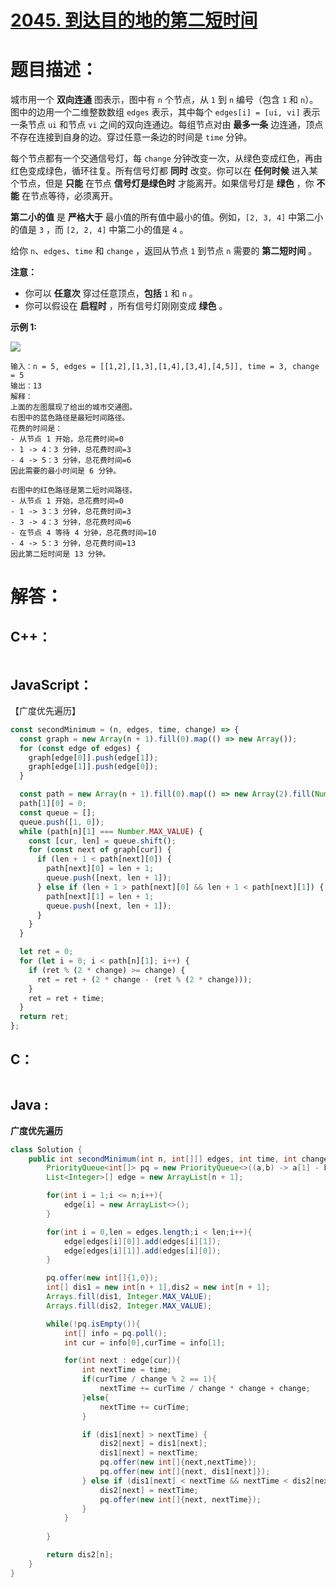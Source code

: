 # [2045. 到达目的地的第二短时间](https://leetcode-cn.com/problems/second-minimum-time-to-reach-destination/)

# 题目描述：

城市用一个 **双向连通** 图表示，图中有 `n` 个节点，从 `1` 到 `n` 编号（包含 `1` 和 `n`）。图中的边用一个二维整数数组 `edges` 表示，其中每个 `edges[i] = [ui, vi]` 表示一条节点 `ui` 和节点 `vi` 之间的双向连通边。每组节点对由 **最多一条** 边连通，顶点不存在连接到自身的边。穿过任意一条边的时间是 `time` 分钟。

每个节点都有一个交通信号灯，每 `change` 分钟改变一次，从绿色变成红色，再由红色变成绿色，循环往复。所有信号灯都 **同时** 改变。你可以在 **任何时候** 进入某个节点，但是 **只能** 在节点 **信号灯是绿色时** 才能离开。如果信号灯是 **绿色** ，你 **不能** 在节点等待，必须离开。

**第二小的值** 是 **严格大于** 最小值的所有值中最小的值。例如，`[2, 3, 4]` 中第二小的值是 `3` ，而 `[2, 2, 4]` 中第二小的值是 `4` 。

给你 `n`、`edges`、`time` 和 `change` ，返回从节点 `1` 到节点 `n` 需要的 **第二短时间** 。

**注意：**

- 你可以 **任意次** 穿过任意顶点，**包括** `1` 和 `n` 。
- 你可以假设在 **启程时** ，所有信号灯刚刚变成 **绿色** 。



**示例 1:**

![](https://assets.leetcode.com/uploads/2021/09/29/e1.png)

```
输入：n = 5, edges = [[1,2],[1,3],[1,4],[3,4],[4,5]], time = 3, change = 5
输出：13
解释：
上面的左图展现了给出的城市交通图。
右图中的蓝色路径是最短时间路径。
花费的时间是：
- 从节点 1 开始，总花费时间=0
- 1 -> 4：3 分钟，总花费时间=3
- 4 -> 5：3 分钟，总花费时间=6
因此需要的最小时间是 6 分钟。

右图中的红色路径是第二短时间路径。
- 从节点 1 开始，总花费时间=0
- 1 -> 3：3 分钟，总花费时间=3
- 3 -> 4：3 分钟，总花费时间=6
- 在节点 4 等待 4 分钟，总花费时间=10
- 4 -> 5：3 分钟，总花费时间=13
因此第二短时间是 13 分钟。
```



# 解答：

## C++：

```cpp

```

## JavaScript：

【广度优先遍历】

```javascript
const secondMinimum = (n, edges, time, change) => {
  const graph = new Array(n + 1).fill(0).map(() => new Array());
  for (const edge of edges) {
    graph[edge[0]].push(edge[1]);
    graph[edge[1]].push(edge[0]);
  }

  const path = new Array(n + 1).fill(0).map(() => new Array(2).fill(Number.MAX_VALUE));
  path[1][0] = 0;
  const queue = [];
  queue.push([1, 0]);
  while (path[n][1] === Number.MAX_VALUE) {
    const [cur, len] = queue.shift();
    for (const next of graph[cur]) {
      if (len + 1 < path[next][0]) {
        path[next][0] = len + 1;
        queue.push([next, len + 1]);
      } else if (len + 1 > path[next][0] && len + 1 < path[next][1]) {
        path[next][1] = len + 1;
        queue.push([next, len + 1]);
      }
    }
  }

  let ret = 0;
  for (let i = 0; i < path[n][1]; i++) {
    if (ret % (2 * change) >= change) {
      ret = ret + (2 * change - (ret % (2 * change)));
    }
    ret = ret + time;
  }
  return ret;
};
```

## C：

```c

```

## Java :
**广度优先遍历**
```java
class Solution {
    public int secondMinimum(int n, int[][] edges, int time, int change) {
        PriorityQueue<int[]> pq = new PriorityQueue<>((a,b) -> a[1] - b[1]);
        List<Integer>[] edge = new ArrayList[n + 1];

        for(int i = 1;i <= n;i++){
            edge[i] = new ArrayList<>();
        }

        for(int i = 0,len = edges.length;i < len;i++){
            edge[edges[i][0]].add(edges[i][1]);
            edge[edges[i][1]].add(edges[i][0]);
        }

        pq.offer(new int[]{1,0});
        int[] dis1 = new int[n + 1],dis2 = new int[n + 1];
        Arrays.fill(dis1, Integer.MAX_VALUE);
        Arrays.fill(dis2, Integer.MAX_VALUE);

        while(!pq.isEmpty()){
            int[] info = pq.poll();
            int cur = info[0],curTime = info[1];

            for(int next : edge[cur]){
                int nextTime = time;
                if(curTime / change % 2 == 1){
                    nextTime += curTime / change * change + change;
                }else{
                    nextTime += curTime;
                }

                if (dis1[next] > nextTime) {
                    dis2[next] = dis1[next];
                    dis1[next] = nextTime;
                    pq.offer(new int[]{next,nextTime});
                    pq.offer(new int[]{next, dis1[next]});
                } else if (dis1[next] < nextTime && nextTime < dis2[next]) {
                    dis2[next] = nextTime;
                    pq.offer(new int[]{next, nextTime});
                }
            }
            
        }

        return dis2[n];
    }
}
```


